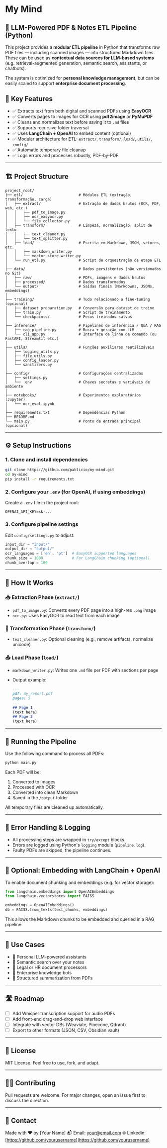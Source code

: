 # My Mind

## 🤖 LLM-Powered PDF & Notes ETL Pipeline (Python)

This project provides a **modular ETL pipeline** in Python that transforms raw PDF files — including scanned images — into structured Markdown files. These can be used as **contextual data sources for LLM-based systems** (e.g. retrieval-augmented generation, semantic search, assistants, or chatbots).

The system is optimized for **personal knowledge management**, but can be easily scaled to support **enterprise document processing**.


## 🎯 Key Features

- ✅ Extracts text from both digital and scanned PDFs using **EasyOCR**
- ✅ Converts pages to images for OCR using **pdf2image** or **PyMuPDF**
- ✅ Cleans and normalizes text before saving it to `.md` files
- ✅ Supports recursive folder traversal
- ✅ Uses **LangChain + OpenAI** to embed content (optional)
- ✅ Modular architecture for ETL: `extract/`, `transform/`, `load/`, `utils/`, `config/`
- ✅ Automatic temporary file cleanup
- ✅ Logs errors and processes robustly, PDF-by-PDF

---

## 🏗️ Project Structure

```
project_root/
├── etl/                         # Módulos ETL (extração, transformação, carga)
│   ├── extract/                 # Extração de dados brutos (OCR, PDF, web, etc.)
│   │   ├── pdf_to_image.py
│   │   ├── ocr_easyocr.py
│   │   └── file_collector.py
│   ├── transform/               # Limpeza, normalização, split de texto
│   │   ├── text_cleaner.py
│   │   └── text_splitter.py
│   ├── load/                    # Escrita em Markdown, JSON, vetores, etc.
│   │   ├── markdown_writer.py
│   │   └── vector_store_writer.py
│   └── run_etl.py               # Script de orquestração da etapa ETL
│
├── data/                        # Dados persistentes (não versionados no Git)
│   ├── raw/                     # PDFs, imagens e dados brutos
│   ├── processed/               # Dados transformados
│   └── output/                  # Saídas finais (Markdowns, JSONs, embeddings)
│
├── training/                    # Tudo relacionado a fine-tuning (opcional)
│   ├── dataset_preparation.py   # Conversão para dataset de treino
│   ├── train.py                 # Script de treinamento
│   └── checkpoints/             # Pesos treinados salvos
│
├── inference/                   # Pipelines de inferência / Q&A / RAG
│   ├── rag_pipeline.py          # Busca + geração com LLM
│   └── cli_app.py               # Interface de linha de comando (ou FastAPI, Streamlit etc.)
│
├── utils/                       # Funções auxiliares reutilizáveis
│   ├── logging_utils.py
│   ├── file_utils.py
│   ├── config_loader.py
│   └── sanitizers.py
│
├── config/                      # Configurações centralizadas
│   ├── settings.py
│   └── .env                     # Chaves secretas e variáveis de ambiente
│
├── notebooks/                   # Experimentos exploratórios (Jupyter)
│   └── ocr_eval.ipynb
│
├── requirements.txt             # Dependências Python
├── README.md
└── main.py                      # Ponto de entrada principal (opcional)

````

---

## ⚙️ Setup Instructions

### 1. Clone and install dependencies

```bash
git clone https://github.com/pablicio/my-mind.git
cd my-mind
pip install -r requirements.txt
````

### 2. Configure your `.env` (for OpenAI, if using embeddings)

Create a `.env` file in the project root:

```
OPENAI_API_KEY=sk-...
```

### 3. Configure pipeline settings

Edit `config/settings.py` to adjust:

```python
input_dir = "input/"
output_dir = "output/"
ocr_languages = ['en', 'pt']  # EasyOCR supported languages
chunk_size = 1000             # For LangChain chunking (optional)
chunk_overlap = 100
```

---

## 🧠 How It Works

### 📥 Extraction Phase (`extract/`)

* `pdf_to_image.py`: Converts every PDF page into a high-res `.png` image
* `ocr.py`: Uses EasyOCR to read text from each image

### 🧹 Transformation Phase (`transform/`)

* `text_cleaner.py`: Optional cleaning (e.g., remove artifacts, normalize unicode)

### 📤 Load Phase (`load/`)

* `markdown_writer.py`: Writes one `.md` file per PDF with sections per page
* Output example:

  ```markdown
  ---
  pdf: my_report.pdf
  pages: 5
  ---
  ## Page 1
  (text here)
  ## Page 2
  (text here)
  ```

---

## 🧪 Running the Pipeline

Use the following command to process all PDFs:

```bash
python main.py
```

Each PDF will be:

1. Converted to images
2. Processed with OCR
3. Converted into clean Markdown
4. Saved in the `/output` folder

All temporary files are cleaned up automatically.

---

## 📌 Error Handling & Logging

* All processing steps are wrapped in `try/except` blocks.
* Errors are logged using Python's `logging` module (`pipeline.log`).
* Faulty PDFs are skipped, the pipeline continues.

---

## 🔗 Optional: Embedding with LangChain + OpenAI

To enable document chunking and embeddings (e.g. for vector storage):

```python
from langchain.embeddings import OpenAIEmbeddings
from langchain.vectorstores import FAISS

embeddings = OpenAIEmbeddings()
db = FAISS.from_texts(text_chunks, embeddings)
```

This allows the Markdown chunks to be embedded and queried in a RAG pipeline.

---

## 🧠 Use Cases

* 🧘 Personal LLM-powered assistants
* 📂 Semantic search over your notes
* 📑 Legal or HR document processors
* 🤖 Enterprise knowledge bots
* 📝 Structured summarization from PDFs

---

## 🛣️ Roadmap

* [ ] Add Whisper transcription support for audio PDFs
* [ ] Add front-end drag-and-drop web interface
* [ ] Integrate with vector DBs (Weaviate, Pinecone, Qdrant)
* [ ] Export to other formats (JSON, CSV, Obsidian vault)

---

## 📄 License

MIT License. Feel free to use, fork, and adapt.

---

## 🙋‍♂️ Contributing

Pull requests are welcome. For major changes, open an issue first to discuss the direction.

---

## 👋 Contact

Made with ❤️ by \[Your Name]
📬 Email: [your@email.com](mailto:your@email.com)
🌐 Linkedin: [https://github.com/yourusername](https://github.com/yourusername)


